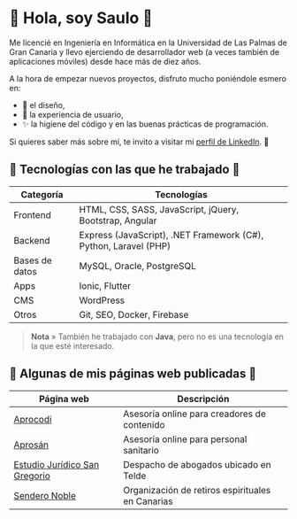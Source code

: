 # 👋 Hola, soy Saulo 👋

Me licencié en Ingeniería en Informática en la Universidad de Las Palmas de Gran Canaria y llevo ejerciendo de desarrollador web (a veces también de aplicaciones móviles) desde hace más de diez años.

A la hora de empezar nuevos proyectos, disfruto mucho poniéndole esmero en:

- 🎨 el diseño,
- 🧩 la experiencia de usuario,
- ✨ la higiene del código y en las buenas prácticas de programación.

Si quieres saber más sobre mí, te invito a visitar mi [perfil de LinkedIn](https://es.linkedin.com/in/saulopm). 🚀

## 🧠 Tecnologías con las que he trabajado 🧠

| Categoría      | Tecnologías                                                      |
|----------------|------------------------------------------------------------------|
| Frontend       | HTML, CSS, SASS, JavaScript, jQuery, Bootstrap, Angular          |
| Backend        | Express (JavaScript), .NET Framework (C#), Python, Laravel (PHP) |
| Bases de datos | MySQL, Oracle, PostgreSQL                                        |
| Apps           | Ionic, Flutter                                                   |
| CMS            | WordPress                                                        |
| Otros          | Git, SEO, Docker, Firebase                                       |

> **Nota** » También he trabajado con **Java**, pero no es una tecnología en la que esté interesado.

## 🌱 Algunas de mis páginas web publicadas 🌱

| Página web                                                      | Descripción                                      |
|-----------------------------------------------------------------|--------------------------------------------------|
| [Aprocodi](https://www.aprocodi.com/)                           | Asesoría online para creadores de contenido      |
| [Aprosán](https://www.aprosan.es/)                              | Asesoría online para personal sanitario          |
| [Estudio Jurídico San Gregorio](https://estudiojuridicosg.com/) | Despacho de abogados ubicado en Telde            |
| [Sendero Noble](https://senderonoble.com/)                      | Organización de retiros espirituales en Canarias |
